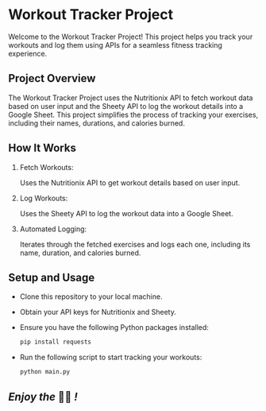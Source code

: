 # Workout Tracker Project

Welcome to the Workout Tracker Project! This project helps you track your workouts and log them using APIs for a seamless fitness tracking experience.

## Project Overview

The Workout Tracker Project uses the Nutritionix API to fetch workout data based on user input and the Sheety API to log the workout details into a Google Sheet. This project simplifies the process of tracking your exercises, including their names, durations, and calories burned.

## How It Works

1. Fetch Workouts:

    Uses the Nutritionix API to get workout details based on user input.


2. Log Workouts:

    Uses the Sheety API to log the workout data into a Google Sheet.


3. Automated Logging:

    Iterates through the fetched exercises and logs each one, including its name, duration, and calories burned.


## Setup and Usage

- Clone this repository to your local machine.

- Obtain your API keys for Nutritionix and Sheety.

- Ensure you have the following Python packages installed:

    ```bash
    pip install requests
    ```

- Run the following script to start tracking your workouts:
    ```bash
    python main.py
    ```

## *Enjoy the* 💪🏻 *!*